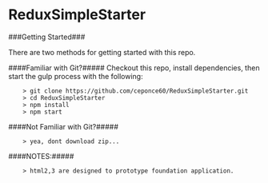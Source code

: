 # ReduxSimpleStarter



###Getting Started###

There are two methods for getting started with this repo.

####Familiar with Git?#####
Checkout this repo, install dependencies, then start the gulp process with the following:

```
	> git clone https://github.com/ceponce60/ReduxSimpleStarter.git
	> cd ReduxSimpleStarter
	> npm install
	> npm start
```

####Not Familiar with Git?#####
```
    > yea, dont download zip...
```

####NOTES:#####
```
    > html2,3 are designed to prototype foundation application.
```